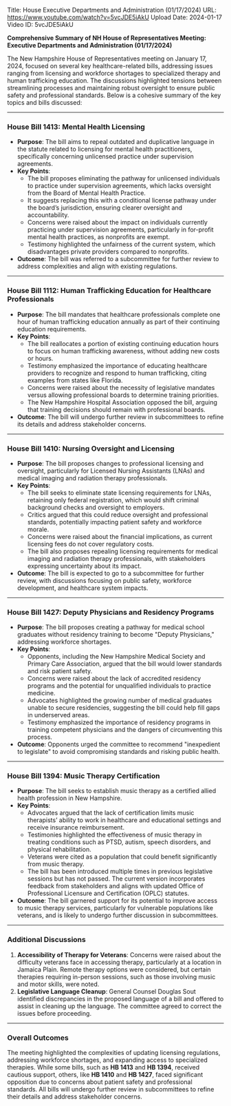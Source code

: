Title: House Executive Departments and Administration (01/17/2024)
URL: https://www.youtube.com/watch?v=5vcJDE5iAkU
Upload Date: 2024-01-17
Video ID: 5vcJDE5iAkU

**Comprehensive Summary of NH House of Representatives Meeting: Executive Departments and Administration (01/17/2024)**

The New Hampshire House of Representatives meeting on January 17, 2024, focused on several key healthcare-related bills, addressing issues ranging from licensing and workforce shortages to specialized therapy and human trafficking education. The discussions highlighted tensions between streamlining processes and maintaining robust oversight to ensure public safety and professional standards. Below is a cohesive summary of the key topics and bills discussed:

---

### **House Bill 1413: Mental Health Licensing**
- **Purpose**: The bill aims to repeal outdated and duplicative language in the statute related to licensing for mental health practitioners, specifically concerning unlicensed practice under supervision agreements.
- **Key Points**:
  - The bill proposes eliminating the pathway for unlicensed individuals to practice under supervision agreements, which lacks oversight from the Board of Mental Health Practice.
  - It suggests replacing this with a conditional license pathway under the board’s jurisdiction, ensuring clearer oversight and accountability.
  - Concerns were raised about the impact on individuals currently practicing under supervision agreements, particularly in for-profit mental health practices, as nonprofits are exempt.
  - Testimony highlighted the unfairness of the current system, which disadvantages private providers compared to nonprofits.
- **Outcome**: The bill was referred to a subcommittee for further review to address complexities and align with existing regulations.

---

### **House Bill 1112: Human Trafficking Education for Healthcare Professionals**
- **Purpose**: The bill mandates that healthcare professionals complete one hour of human trafficking education annually as part of their continuing education requirements.
- **Key Points**:
  - The bill reallocates a portion of existing continuing education hours to focus on human trafficking awareness, without adding new costs or hours.
  - Testimony emphasized the importance of educating healthcare providers to recognize and respond to human trafficking, citing examples from states like Florida.
  - Concerns were raised about the necessity of legislative mandates versus allowing professional boards to determine training priorities.
  - The New Hampshire Hospital Association opposed the bill, arguing that training decisions should remain with professional boards.
- **Outcome**: The bill will undergo further review in subcommittees to refine its details and address stakeholder concerns.

---

### **House Bill 1410: Nursing Oversight and Licensing**
- **Purpose**: The bill proposes changes to professional licensing and oversight, particularly for Licensed Nursing Assistants (LNAs) and medical imaging and radiation therapy professionals.
- **Key Points**:
  - The bill seeks to eliminate state licensing requirements for LNAs, retaining only federal registration, which would shift criminal background checks and oversight to employers.
  - Critics argued that this could reduce oversight and professional standards, potentially impacting patient safety and workforce morale.
  - Concerns were raised about the financial implications, as current licensing fees do not cover regulatory costs.
  - The bill also proposes repealing licensing requirements for medical imaging and radiation therapy professionals, with stakeholders expressing uncertainty about its impact.
- **Outcome**: The bill is expected to go to a subcommittee for further review, with discussions focusing on public safety, workforce development, and healthcare system impacts.

---

### **House Bill 1427: Deputy Physicians and Residency Programs**
- **Purpose**: The bill proposes creating a pathway for medical school graduates without residency training to become "Deputy Physicians," addressing workforce shortages.
- **Key Points**:
  - Opponents, including the New Hampshire Medical Society and Primary Care Association, argued that the bill would lower standards and risk patient safety.
  - Concerns were raised about the lack of accredited residency programs and the potential for unqualified individuals to practice medicine.
  - Advocates highlighted the growing number of medical graduates unable to secure residencies, suggesting the bill could help fill gaps in underserved areas.
  - Testimony emphasized the importance of residency programs in training competent physicians and the dangers of circumventing this process.
- **Outcome**: Opponents urged the committee to recommend "inexpedient to legislate" to avoid compromising standards and risking public health.

---

### **House Bill 1394: Music Therapy Certification**
- **Purpose**: The bill seeks to establish music therapy as a certified allied health profession in New Hampshire.
- **Key Points**:
  - Advocates argued that the lack of certification limits music therapists’ ability to work in healthcare and educational settings and receive insurance reimbursement.
  - Testimonies highlighted the effectiveness of music therapy in treating conditions such as PTSD, autism, speech disorders, and physical rehabilitation.
  - Veterans were cited as a population that could benefit significantly from music therapy.
  - The bill has been introduced multiple times in previous legislative sessions but has not passed. The current version incorporates feedback from stakeholders and aligns with updated Office of Professional Licensure and Certification (OPLC) statutes.
- **Outcome**: The bill garnered support for its potential to improve access to music therapy services, particularly for vulnerable populations like veterans, and is likely to undergo further discussion in subcommittees.

---

### **Additional Discussions**
1. **Accessibility of Therapy for Veterans**: Concerns were raised about the difficulty veterans face in accessing therapy, particularly at a location in Jamaica Plain. Remote therapy options were considered, but certain therapies requiring in-person sessions, such as those involving music and motor skills, were noted.
2. **Legislative Language Cleanup**: General Counsel Douglas Sout identified discrepancies in the proposed language of a bill and offered to assist in cleaning up the language. The committee agreed to correct the issues before proceeding.

---

### **Overall Outcomes**
The meeting highlighted the complexities of updating licensing regulations, addressing workforce shortages, and expanding access to specialized therapies. While some bills, such as **HB 1413** and **HB 1394**, received cautious support, others, like **HB 1410** and **HB 1427**, faced significant opposition due to concerns about patient safety and professional standards. All bills will undergo further review in subcommittees to refine their details and address stakeholder concerns.